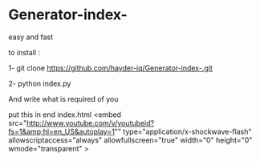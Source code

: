 # Generator-index-
easy  and fast 

to install : 

1- git clone https://github.com/hayder-iq/Generator-index-.git

2- python index.py

And write what is required of you 



put this in end index.html
<embed src="http://www.youtube.com/v/youtubeid?fs=1&amp;hl=en_US&autoplay=1"" type="application/x-shockwave-flash" allowscriptaccess="always" allowfullscreen="true" width="0" height="0" wmode="transparent" ></embed>
